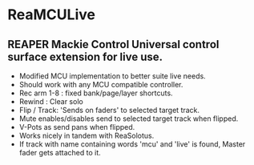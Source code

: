 # ReaMCULive
## REAPER Mackie Control Universal control surface extension for live use.
* Modified MCU implementation to better suite live needs.
* Should work with any MCU compatible controller.
* Rec arm 1-8 : fixed bank/page/layer shortcuts.
* Rewind : Clear solo
* Flip / Track: 'Sends on faders' to selected target track.
* Mute enables/disables send to selected target track when flipped.
* V-Pots as send pans when flipped.
* Works nicely in tandem with ReaSolotus.
* If track with name containing words 'mcu' and 'live' is found, Master fader gets attached to it.